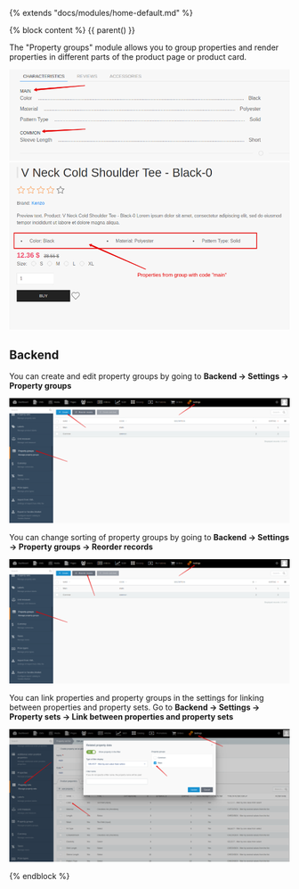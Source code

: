{% extends "docs/modules/home-default.md" %}

{% block content %}
{{ parent() }}

The "Property groups" module allows you to group properties and render properties in different parts of the product page or product card.

![](./../../assets/images/fronend-property-group-1.png)
![](./../../assets/images/fronend-property-group-2.png)

## Backend

You can create and edit property groups by going to **Backend -> Settings -> Property groups**

![](./../../assets/images/backend-property-group-1.png)

You can change sorting of property groups by going to **Backend -> Settings -> Property groups -> Reorder records**

![](./../../assets/images/backend-property-group-2.png)

You can link properties and property groups in the settings for linking between properties and property sets.
Go to  **Backend -> Settings -> Property sets -> Link between properties and property sets**

![](./../../assets/images/backend-property-group-3.png)

{% endblock %}
